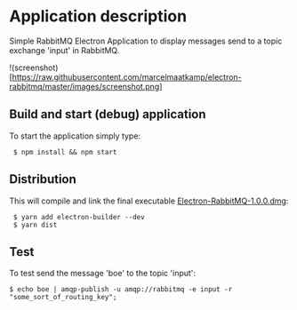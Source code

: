 # Application description

Simple RabbitMQ Electron Application to display messages send to a topic exchange 'input' in RabbitMQ.

!(screenshot)[https://raw.githubusercontent.com/marcelmaatkamp/electron-rabbitmq/master/images/screenshot.png]

## Build and start (debug) application

To start the application simply type:

```
 $ npm install && npm start
```

## Distribution

This will compile and link the final executable [Electron-RabbitMQ-1.0.0.dmg](https://github.com/marcelmaatkamp/electron-rabbitmq/blob/master/dist/Electron-RabbitMQ-1.0.0.dmg):

```
 $ yarn add electron-builder --dev
 $ yarn dist
```

## Test

To test send the message 'boe' to the topic 'input':

```
$ echo boe | amqp-publish -u amqp://rabbitmq -e input -r "some_sort_of_routing_key";
```
